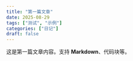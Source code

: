 ```yaml
---
title: "第一篇文章"
date: 2025-08-29
tags: ["测试", "示例"]
categories: ["日记"]
draft: false
---
```


这是第一篇文章内容。支持 **Markdown**、代码块等。
